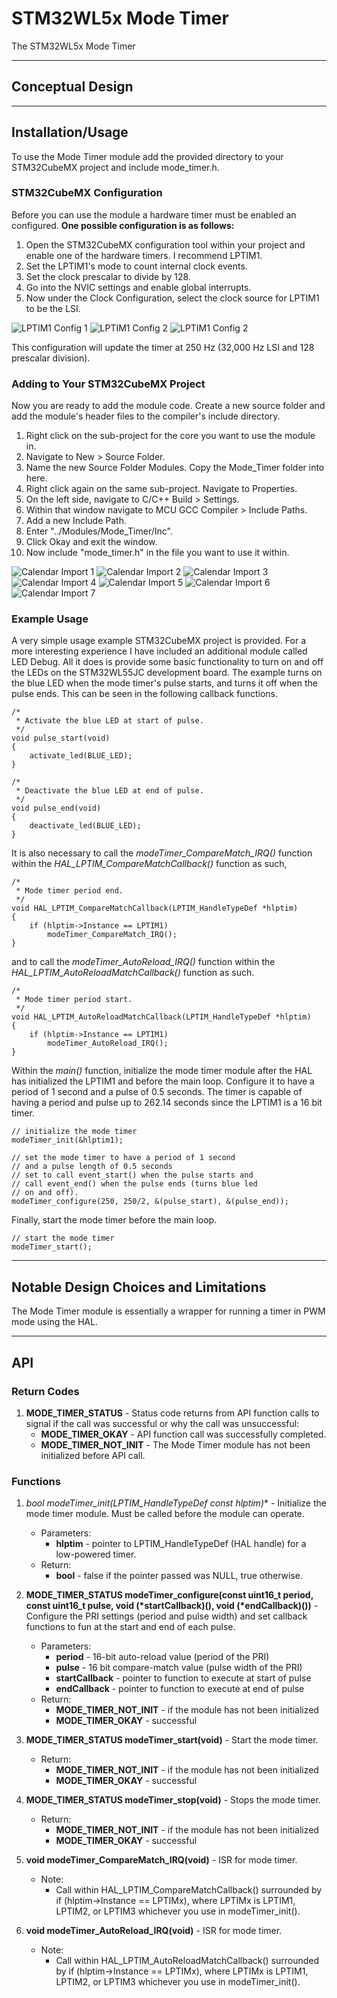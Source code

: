 # STM32WL5x Mode Timer

The STM32WL5x Mode Timer

___

## Conceptual Design



___

## Installation/Usage

To use the Mode Timer module add the provided directory to your STM32CubeMX project and include mode_timer.h.

### STM32CubeMX Configuration

Before you can use the module a hardware timer must be enabled an configured.  **One possible configuration is as follows:**

1. Open the STM32CubeMX configuration tool within your project and enable one of the hardware timers.  I recommend LPTIM1.
2. Set the LPTIM1's mode to count internal clock events.
3. Set the clock prescalar to divide by 128.
4. Go into the NVIC settings and enable global interrupts.
5. Now under the Clock Configuration, select the clock source for LPTIM1 to be the LSI.

![LPTIM1 Config 1](./Assets/Images/lptim_config_1.png)
![LPTIM1 Config 2](./Assets/Images/lptim_config_2.png)
![LPTIM1 Config 2](./Assets/Images/lptim_config_3.png)

This configuration will update the timer at 250 Hz (32,000 Hz LSI and 128 prescalar division).

### Adding to Your STM32CubeMX Project

Now you are ready to add the module code.  Create a new source folder and add the module's header files to the compiler's include directory.

1. Right click on the sub-project for the core you want to use the module in.
2. Navigate to New > Source Folder.
3. Name the new Source Folder Modules.  Copy the Mode_Timer folder into here.
4. Right click again on the same sub-project.  Navigate to Properties.
5. On the left side, navigate to C/C++ Build > Settings.
6. Within that window navigate to MCU GCC Compiler > Include Paths.
7. Add a new Include Path.
8. Enter "../Modules/Mode_Timer/Inc".
9. Click Okay and exit the window.
10. Now include "mode_timer.h" in the file you want to use it within.

![Calendar Import 1](./Assets/Images/import_1.png)
![Calendar Import 2](./Assets/Images/import_2.png)
![Calendar Import 3](./Assets/Images/import_3.png)
![Calendar Import 4](./Assets/Images/import_4.png)
![Calendar Import 5](./Assets/Images/import_5.png)
![Calendar Import 6](./Assets/Images/import_6.png)
![Calendar Import 7](./Assets/Images/import_7.png)

### Example Usage

A very simple usage example STM32CubeMX project is provided.  For a more interesting experience I have included an additional module called LED Debug.  All it does is provide some basic functionality to turn on and off the LEDs on the STM32WL55JC development board.  The example turns on the blue LED when the mode timer's pulse starts, and turns it off when the pulse ends.  This can be seen in the following callback functions.

    /*
     * Activate the blue LED at start of pulse.
     */
    void pulse_start(void)
    {
        activate_led(BLUE_LED);
    }

    /*
     * Deactivate the blue LED at end of pulse.
     */
    void pulse_end(void)
    {
        deactivate_led(BLUE_LED);
    }

It is also necessary to call the *modeTimer_CompareMatch_IRQ()* function within the *HAL_LPTIM_CompareMatchCallback()* function as such,

    /*
     * Mode timer period end.
     */
    void HAL_LPTIM_CompareMatchCallback(LPTIM_HandleTypeDef *hlptim)
    {
        if (hlptim->Instance == LPTIM1)
            modeTimer_CompareMatch_IRQ();
    }

and to call the *modeTimer_AutoReload_IRQ()* function within the *HAL_LPTIM_AutoReloadMatchCallback()* function as such.

    /*
     * Mode timer period start.
     */
    void HAL_LPTIM_AutoReloadMatchCallback(LPTIM_HandleTypeDef *hlptim)
    {
        if (hlptim->Instance == LPTIM1)
            modeTimer_AutoReload_IRQ();
    }

Within the *main()* function, initialize the mode timer module after the HAL has initialized the LPTIM1 and before the main loop.  Configure it to have a period of 1 second and a pulse of 0.5 seconds.  The timer is capable of having a period and pulse up to 262.14 seconds since the LPTIM1 is a 16 bit timer.

    // initialize the mode timer
    modeTimer_init(&hlptim1);

    // set the mode timer to have a period of 1 second
    // and a pulse length of 0.5 seconds
    // set to call event_start() when the pulse starts and
    // call event_end() when the pulse ends (turns blue led
    // on and off).
    modeTimer_configure(250, 250/2, &(pulse_start), &(pulse_end));

Finally, start the mode timer before the main loop.

    // start the mode timer
    modeTimer_start();

___

## Notable Design Choices and Limitations

The Mode Timer module is essentially a wrapper for running a timer in PWM mode using the HAL.

___

## API

### Return Codes

1. **MODE_TIMER_STATUS** - Status code returns from API function calls to signal if the call was successful or why the call was unsuccessful:
    - **MODE_TIMER_OKAY** - API function call was successfully completed.
    - **MODE_TIMER_NOT_INIT** - The Mode Timer module has not been initialized before API call.

### Functions

1. **bool modeTimer_init(LPTIM_HandleTypeDef* const hlptim)** - Initialize the mode timer module.  Must be called before the module can operate.
    - Parameters:
        - **hlptim** - pointer to LPTIM_HandleTypeDef (HAL handle) for a low-powered timer.
    - Return:
        - **bool** - false if the pointer passed was NULL, true otherwise.

2. **MODE_TIMER_STATUS modeTimer_configure(const uint16_t period, const uint16_t pulse, void (\*startCallback)(), void (\*endCallback)())** - Configure the PRI settings (period and pulse width) and set callback functions to fun at the start and end of each pulse.
    - Parameters:
        - **period** - 16-bit auto-reload value (period of the PRI)
        - **pulse** - 16 bit compare-match value (pulse width of the PRI)
        - **startCallback** - pointer to function to execute at start of pulse
        - **endCallback** - pointer to function to execute at end of pulse
    - Return:
        - **MODE_TIMER_NOT_INIT** - if the module has not been initialized
        - **MODE_TIMER_OKAY** - successful

3. **MODE_TIMER_STATUS modeTimer_start(void)** - Start the mode timer.
    - Return:
        - **MODE_TIMER_NOT_INIT** - if the module has not been initialized
        - **MODE_TIMER_OKAY** - successful

4. **MODE_TIMER_STATUS modeTimer_stop(void)** - Stops the mode timer.
    - Return:
        - **MODE_TIMER_NOT_INIT** - if the module has not been initialized
        - **MODE_TIMER_OKAY** - successful

5. **void modeTimer_CompareMatch_IRQ(void)** - ISR for mode timer.
    - Note:
        - Call within HAL_LPTIM_CompareMatchCallback() surrounded by if (hlptim->Instance == LPTIMx), where LPTIMx is LPTIM1, LPTIM2, or LPTIM3 whichever you use in modeTimer_init().

6. **void modeTimer_AutoReload_IRQ(void)** - ISR for mode timer.
    - Note:
        - Call within HAL_LPTIM_AutoReloadMatchCallback() surrounded by if (hlptim->Instance == LPTIMx), where LPTIMx is LPTIM1, LPTIM2, or LPTIM3 whichever you use in modeTimer_init().